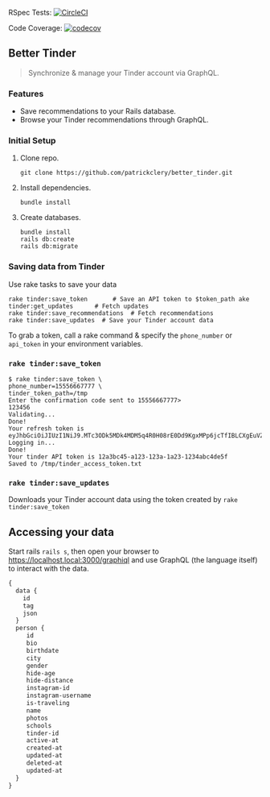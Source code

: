 
RSpec Tests: [![CircleCI](https://circleci.com/gh/patrickclery/tinder_client.svg?style=svg)](https://circleci.com/gh/patrickclery/better_tinder)

Code Coverage: [![codecov](https://codecov.io/gh/patrickclery/better_tinder/branch/master/graph/badge.svg)](https://codecov.io/gh/patrickclery/better_tinder)

## Better Tinder 

> Synchronize & manage your Tinder account via GraphQL.

### Features

- Save recommendations to your Rails database.
- Browse your Tinder recommendations through GraphQL.

### Initial Setup

1. Clone repo.
   
   ```shell script
   git clone https://github.com/patrickclery/better_tinder.git
   ```
   
2. Install dependencies.

   ```shell script
   bundle install
   ```

3. Create databases.

   ```shell script
   bundle install
   rails db:create
   rails db:migrate
   ```

### Saving data from Tinder

Use rake tasks to save your data 

  ```
  rake tinder:save_token       # Save an API token to $token_path ake tinder:get_updates      # Fetch updates
  rake tinder:save_recommendations  # Fetch recommendations
  rake tinder:save_updates  # Save your Tinder account data
  ```

To grab a token, call a rake command & specify the `phone_number` or `api_token` in your environment variables.

### `rake tinder:save_token`
   
  ```
  $ rake tinder:save_token \
  phone_number=15556667777 \
  tinder_token_path=/tmp
  Enter the confirmation code sent to 15556667777> 
  123456
  Validating...
  Done!
  Your refresh token is eyJhbGciOiJIUzI1NiJ9.MTc3ODk5MDk4MDM5q4R0H08rE0Dd9KgxMPp6jcTfIBLCXgEuVZfC9znJTE
  Logging in...
  Done!
  Your tinder API token is 12a3bc45-a123-123a-1a23-1234abc4de5f
  Saved to /tmp/tinder_access_token.txt
  ```

### `rake tinder:save_updates`

Downloads your Tinder account data using the token created by `rake tinder:save_token`

## Accessing your data

Start rails `rails s`, then open your browser to https://localhost.local:3000/graphiql and use GraphQL (the language itself) to interact with the data.
   
   ```graphql
   {
     data {
       id
       tag
       json
     }
     person {
        id
        bio
        birthdate
        city
        gender
        hide-age
        hide-distance
        instagram-id
        instagram-username
        is-traveling
        name
        photos
        schools
        tinder-id
        active-at
        created-at
        updated-at
        deleted-at
        updated-at
     }
   }
   ```